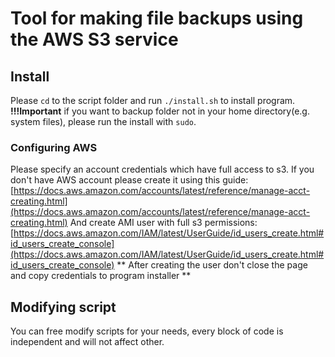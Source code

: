 # Tool for making file backups using the AWS S3 service

## Install
Please `cd` to the script folder and run `./install.sh` to install program.
**!!!Important** if you want to backup folder not in your home directory(e.g. system files), please run the install with `sudo`.

### Configuring AWS
Please specify an account credentials which have full access to s3.
If you don't have AWS account please create it using this guide:
[https://docs.aws.amazon.com/accounts/latest/reference/manage-acct-creating.html](https://docs.aws.amazon.com/accounts/latest/reference/manage-acct-creating.html)
And create AMI user with full s3 permissions:
[https://docs.aws.amazon.com/IAM/latest/UserGuide/id_users_create.html#id_users_create_console](https://docs.aws.amazon.com/IAM/latest/UserGuide/id_users_create.html#id_users_create_console) ** After creating the user don't close the page and copy credentials to program installer **


## Modifying script
You can free modify scripts for your needs, every block of code is independent and will not affect other.